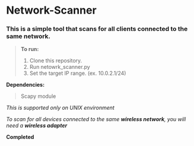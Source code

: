 # Network-Scanner
### This is a simple tool that scans for all clients connected to the same network.

>**To run:**
>1. Clone this repository.
>2. Run netowrk_scanner.py
>3. Set the target IP range. (ex. 10.0.2.1/24)

**Dependencies:**
>Scapy module

*This is supported only on UNIX environment*

*To scan for all devices connected to the same **wireless network**, you will need a **wireless adapter***

**Completed**

